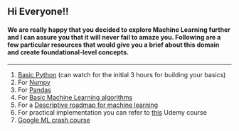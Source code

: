 ## Hi Everyone!!

#### We are really happy that you decided to explore Machine Learning further and I can assure you that it will never fail to amaze you. Following are a few particular resources that would give you a brief about this domain and create foundational-level concepts.
---

1. [Basic Python](https://www.youtube.com/watch?v=rfscVS0vtbw) (can watch for the initial 3 hours for building your basics)
2. For [Numpy](https://numpy.org/devdocs/user/absolute_beginners.html)
3. For [Pandas](https://pandas.pydata.org/docs/getting_started/index.html#getting-started)
4. For [Basic Machine Learning algorithms](https://www.deeplearning.ai/courses/machine-learning-specialization/)
5. For a [Descriptive roadmap for machine learning](https://youtube.com/playlist?list=PLZoTAELRMXVPBTrWtJkn3wWQxZkmTXGwe&si=2pQgu9UQ70PidLfA)
6. For practical implementation you can refer to [this](https://www.udemy.com/course/machinelearning) Udemy course
7. [Google ML crash course](https://developers.google.com/machine-learning/crash-course/)
